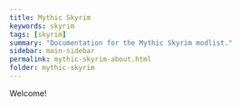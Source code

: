 ```yaml
---
title: Mythic Skyrim
keywords: skyrim
tags: [skyrim]
summary: "Documentation for the Mythic Skyrim modlist."
sidebar: main-sidebar
permalink: mythic-skyrim-about.html
folder: mythic-skyrim
---
```


Welcome!
